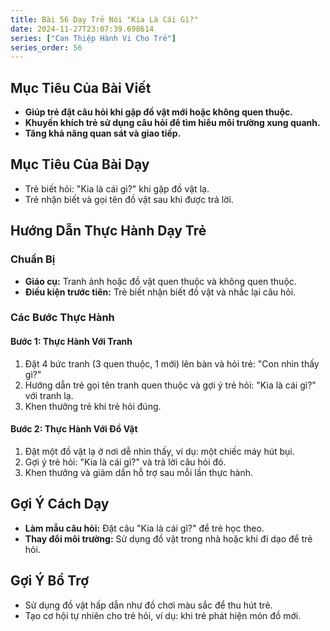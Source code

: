 ```yaml
---
title: Bài 56 Dạy Trẻ Nói "Kia Là Cái Gì?" 
date: 2024-11-27T23:07:39.698614
series: ["Can Thiệp Hành Vi Cho Trẻ"]
series_order: 56
---
```


## Mục Tiêu Của Bài Viết
- **Giúp trẻ đặt câu hỏi khi gặp đồ vật mới hoặc không quen thuộc.**
- **Khuyến khích trẻ sử dụng câu hỏi để tìm hiểu môi trường xung quanh.**
- **Tăng khả năng quan sát và giao tiếp.**

## Mục Tiêu Của Bài Dạy
- Trẻ biết hỏi: "Kia là cái gì?" khi gặp đồ vật lạ.
- Trẻ nhận biết và gọi tên đồ vật sau khi được trả lời.

## Hướng Dẫn Thực Hành Dạy Trẻ

### Chuẩn Bị
- **Giáo cụ:** Tranh ảnh hoặc đồ vật quen thuộc và không quen thuộc.
- **Điều kiện trước tiên:** Trẻ biết nhận biết đồ vật và nhắc lại câu hỏi.

### Các Bước Thực Hành
#### Bước 1: Thực Hành Với Tranh
1. Đặt 4 bức tranh (3 quen thuộc, 1 mới) lên bàn và hỏi trẻ: "Con nhìn thấy gì?"
2. Hướng dẫn trẻ gọi tên tranh quen thuộc và gợi ý trẻ hỏi: "Kia là cái gì?" với tranh lạ.
3. Khen thưởng trẻ khi trẻ hỏi đúng.

#### Bước 2: Thực Hành Với Đồ Vật
1. Đặt một đồ vật lạ ở nơi dễ nhìn thấy, ví dụ: một chiếc máy hút bụi.
2. Gợi ý trẻ hỏi: "Kia là cái gì?" và trả lời câu hỏi đó.
3. Khen thưởng và giảm dần hỗ trợ sau mỗi lần thực hành.

## Gợi Ý Cách Dạy
- **Làm mẫu câu hỏi:** Đặt câu "Kia là cái gì?" để trẻ học theo.
- **Thay đổi môi trường:** Sử dụng đồ vật trong nhà hoặc khi đi dạo để trẻ hỏi.

## Gợi Ý Bổ Trợ
- Sử dụng đồ vật hấp dẫn như đồ chơi màu sắc để thu hút trẻ.
- Tạo cơ hội tự nhiên cho trẻ hỏi, ví dụ: khi trẻ phát hiện món đồ mới.

